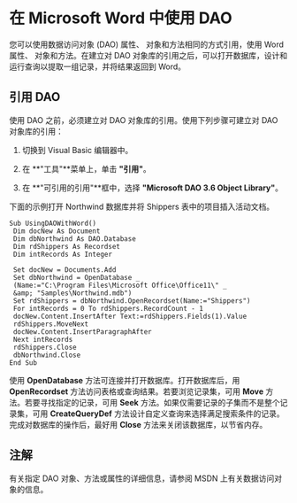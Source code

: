 
# 在 Microsoft Word 中使用 DAO

您可以使用数据访问对象 (DAO) 属性、 对象和方法相同的方式引用，使用 Word 属性、 对象和方法。在建立对 DAO 对象库的引用之后，可以打开数据库，设计和运行查询以提取一组记录，并将结果返回到 Word。


## 引用 DAO

使用 DAO 之前，必须建立对 DAO 对象库的引用。使用下列步骤可建立对 DAO 对象库的引用：


1. 切换到 Visual Basic 编辑器中。
    
2. 在 **"工具"**菜单上，单击 **"引用"**。
    
3. 在 **"可引用的引用"**框中，选择 **"Microsoft DAO 3.6 Object Library"**。
    
下面的示例打开 Northwind 数据库并将 Shippers 表中的项目插入活动文档。




```
Sub UsingDAOWithWord() 
 Dim docNew As Document 
 Dim dbNorthwind As DAO.Database 
 Dim rdShippers As Recordset 
 Dim intRecords As Integer 
 
 Set docNew = Documents.Add 
 Set dbNorthwind = OpenDatabase _ 
 (Name:="C:\Program Files\Microsoft Office\Office11\" _ 
 &amp; "Samples\Northwind.mdb") 
 Set rdShippers = dbNorthwind.OpenRecordset(Name:="Shippers") 
 For intRecords = 0 To rdShippers.RecordCount - 1 
 docNew.Content.InsertAfter Text:=rdShippers.Fields(1).Value 
 rdShippers.MoveNext 
 docNew.Content.InsertParagraphAfter 
 Next intRecords 
 rdShippers.Close 
 dbNorthwind.Close 
End Sub
```

使用  **OpenDatabase** 方法可连接并打开数据库。打开数据库后，用 **OpenRecordset** 方法访问表格或查询结果。若要浏览记录集，可用 **Move** 方法。若要寻找指定的记录，可用 **Seek** 方法。如果仅需要记录的子集而不是整个记录集，可用 **CreateQueryDef** 方法设计自定义查询来选择满足搜索条件的记录。完成对数据库的操作后，最好用 **Close** 方法来关闭该数据库，以节省内存。


## 注解

有关指定 DAO 对象、方法或属性的详细信息，请参阅 MSDN 上有关数据访问对象的信息。

